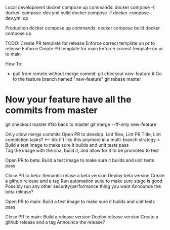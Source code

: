 Local development docker compose up commands:
docker compose -f docker-compose-dev.yml build
docker compose -f docker-compose-dev.yml up

Production docker compose up commands:
docker compose build
docker compose up

TODO:
Create PR template for release
Enforce correct template on pr to release
Enforce
Create PR template for main
Enforce correct template on pr to main

How To:

- pull from remote without merge commit:
  git checkout new-feature # Go to the feature branch named "new-feature"
  git rebase master

# Now your feature have all the commits from master

git checkout master #Go back to master
git merge --ff-only new-feature

Only allow merge commits
Open PR to develop:
Lint files,
Lint PR Title,
Lint completion tasks? <-- Idk if I like this anymore in a multi-branch strategy >
Build a test image to make sure it builds and unit tests pass  
Tag the image with the sha, build it, and allow for it to be promoted to test

Open PR to beta:
Build a test image to make sure it builds and unit tests pass

Close PR to beta:
Semantic relase a beta version
Deploy beta version
Create a github release and a tag
Run automation suite to make sure stage is good
Possibly run any other security/performance thing you want
Announce the beta release?

Open PR to main:
Build a test image to make sure it builds and unit tests pass

Close PR to main:
Build a release version
Deploy release version
Create a github release and a tag
Announce the release?
